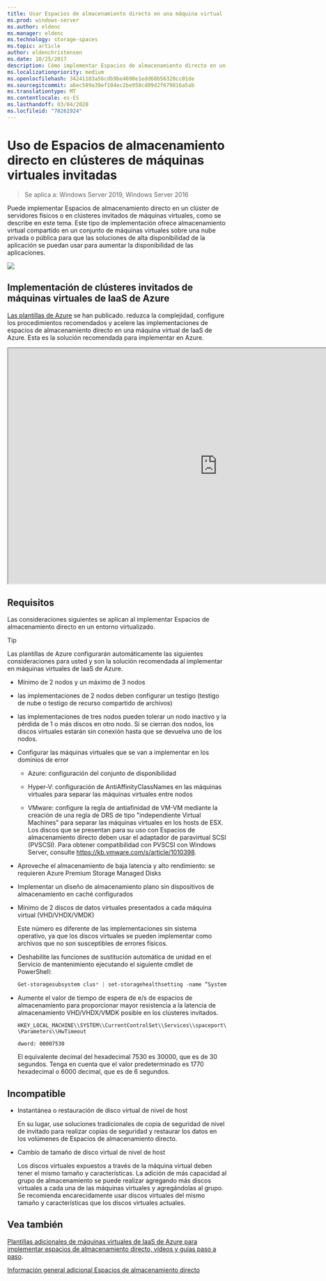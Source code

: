 ```yaml
---
title: Usar Espacios de almacenamiento directo en una máquina virtual
ms.prod: windows-server
ms.author: eldenc
ms.manager: eldenc
ms.technology: storage-spaces
ms.topic: article
author: eldenchristensen
ms.date: 10/25/2017
description: Cómo implementar Espacios de almacenamiento directo en un clúster invitado de máquina virtual, por ejemplo, en Microsoft Azure.
ms.localizationpriority: medium
ms.openlocfilehash: 34241183a56cdb9be4690e1edd68b56320cc01de
ms.sourcegitcommit: a6ec589a39ef104ec2be958cd09d2f679816a5ab
ms.translationtype: MT
ms.contentlocale: es-ES
ms.lasthandoff: 03/04/2020
ms.locfileid: "78261924"
---
```

# <a name="using-storage-spaces-direct-in-guest-virtual-machine-clusters"></a>Uso de Espacios de almacenamiento directo en clústeres de máquinas virtuales invitadas

> Se aplica a: Windows Server 2019, Windows Server 2016

Puede implementar Espacios de almacenamiento directo en un clúster de servidores físicos o en clústeres invitados de máquinas virtuales, como se describe en este tema. Este tipo de implementación ofrece almacenamiento virtual compartido en un conjunto de máquinas virtuales sobre una nube privada o pública para que las soluciones de alta disponibilidad de la aplicación se puedan usar para aumentar la disponibilidad de las aplicaciones.

![](media/storage-spaces-direct-in-vm/storage-spaces-direct-in-vm.png)

## <a name="deploying-in-azure-iaas-vm-guest-clusters"></a>Implementación de clústeres invitados de máquinas virtuales de IaaS de Azure

[Las plantillas de Azure](https://github.com/robotechredmond/301-storage-spaces-direct-md) se han publicado. reduzca la complejidad, configure los procedimientos recomendados y acelere las implementaciones de espacios de almacenamiento directo en una máquina virtual de IaaS de Azure. Esta es la solución recomendada para implementar en Azure.

<iframe src="https://channel9.msdn.com/Series/Microsoft-Hybrid-Cloud-Best-Practices-for-IT-Pros/Step-by-Step-Deploy-Windows-Server-2016-Storage-Spaces-Direct-S2D-Cluster-in-Microsoft-Azure/player" width="960" height="540" allowfullscreen></iframe>

## <a name="requirements"></a>Requisitos

Las consideraciones siguientes se aplican al implementar Espacios de almacenamiento directo en un entorno virtualizado.

> [!TIP]
> Las plantillas de Azure configurarán automáticamente las siguientes consideraciones para usted y son la solución recomendada al implementar en máquinas virtuales de IaaS de Azure.

-   Mínimo de 2 nodos y un máximo de 3 nodos

-   las implementaciones de 2 nodos deben configurar un testigo (testigo de nube o testigo de recurso compartido de archivos)

-   las implementaciones de tres nodos pueden tolerar un nodo inactivo y la pérdida de 1 o más discos en otro nodo.  Si se cierran dos nodos, los discos virtuales estarán sin conexión hasta que se devuelva uno de los nodos.  

-   Configurar las máquinas virtuales que se van a implementar en los dominios de error

    -   Azure: configuración del conjunto de disponibilidad

    -   Hyper-V: configuración de AntiAffinityClassNames en las máquinas virtuales para separar las máquinas virtuales entre nodos

    -   VMware: configure la regla de antiafinidad de VM-VM mediante la creación de una regla de DRS de tipo "independiente Virtual Machines" para separar las máquinas virtuales en los hosts de ESX. Los discos que se presentan para su uso con Espacios de almacenamiento directo deben usar el adaptador de paravirtual SCSI (PVSCSI). Para obtener compatibilidad con PVSCSI con Windows Server, consulte https://kb.vmware.com/s/article/1010398.

-   Aproveche el almacenamiento de baja latencia y alto rendimiento: se requieren Azure Premium Storage Managed Disks

-   Implementar un diseño de almacenamiento plano sin dispositivos de almacenamiento en caché configurados

-   Mínimo de 2 discos de datos virtuales presentados a cada máquina virtual (VHD/VHDX/VMDK)

    Este número es diferente de las implementaciones sin sistema operativo, ya que los discos virtuales se pueden implementar como archivos que no son susceptibles de errores físicos.

-   Deshabilite las funciones de sustitución automática de unidad en el Servicio de mantenimiento ejecutando el siguiente cmdlet de PowerShell:

    ```powershell
    Get-storagesubsystem clus* | set-storagehealthsetting -name “System.Storage.PhysicalDisk.AutoReplace.Enabled” -value “False”
    ```

-   Aumente el valor de tiempo de espera de e/s de espacios de almacenamiento para proporcionar mayor resistencia a la latencia de almacenamiento VHD/VHDX/VMDK posible en los clústeres invitados.

    `HKEY_LOCAL_MACHINE\\SYSTEM\\CurrentControlSet\\Services\\spaceport\\Parameters\\HwTimeout`

    `dword: 00007530`

    El equivalente decimal del hexadecimal 7530 es 30000, que es de 30 segundos. Tenga en cuenta que el valor predeterminado es 1770 hexadecimal o 6000 decimal, que es de 6 segundos.

## <a name="not-supported"></a>Incompatible

-   Instantánea o restauración de disco virtual de nivel de host

    En su lugar, use soluciones tradicionales de copia de seguridad de nivel de invitado para realizar copias de seguridad y restaurar los datos en los volúmenes de Espacios de almacenamiento directo.

-   Cambio de tamaño de disco virtual de nivel de host

    Los discos virtuales expuestos a través de la máquina virtual deben tener el mismo tamaño y características. La adición de más capacidad al grupo de almacenamiento se puede realizar agregando más discos virtuales a cada una de las máquinas virtuales y agregándolas al grupo. Se recomienda encarecidamente usar discos virtuales del mismo tamaño y características que los discos virtuales actuales.

## <a name="see-also"></a>Vea también

[Plantillas adicionales de máquinas virtuales de IaaS de Azure para implementar espacios de almacenamiento directo, vídeos y guías paso a paso](https://techcommunity.microsoft.com/t5/Failover-Clustering/Deploying-IaaS-VM-Guest-Clusters-in-Microsoft-Azure/ba-p/372126).

[Información general adicional Espacios de almacenamiento directo](https://docs.microsoft.com/windows-server/storage/storage-spaces/storage-spaces-direct-overview)
